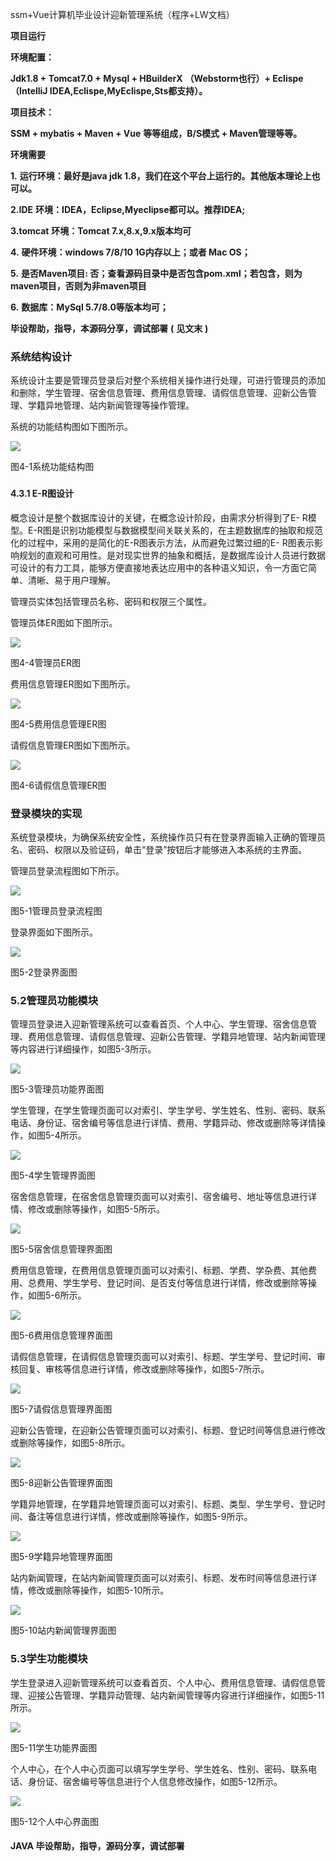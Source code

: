 ssm+Vue计算机毕业设计迎新管理系统（程序+LW文档）

**项目运行**

**环境配置：**

**Jdk1.8 + Tomcat7.0 + Mysql + HBuilderX** **（Webstorm也行）+ Eclispe（IntelliJ
IDEA,Eclispe,MyEclispe,Sts都支持）。**

**项目技术：**

**SSM + mybatis + Maven + Vue** **等等组成，B/S模式 + Maven管理等等。**

**环境需要**

**1.** **运行环境：最好是java jdk 1.8，我们在这个平台上运行的。其他版本理论上也可以。**

**2.IDE** **环境：IDEA，Eclipse,Myeclipse都可以。推荐IDEA;**

**3.tomcat** **环境：Tomcat 7.x,8.x,9.x版本均可**

**4.** **硬件环境：windows 7/8/10 1G内存以上；或者 Mac OS；**

**5.** **是否Maven项目: 否；查看源码目录中是否包含pom.xml；若包含，则为maven项目，否则为非maven项目**

**6.** **数据库：MySql 5.7/8.0等版本均可；**

**毕设帮助，指导，本源码分享，调试部署** **(** **见文末** **)**

### 系统结构设计

系统设计主要是管理员登录后对整个系统相关操作进行处理，可进行管理员的添加和删除，学生管理、宿舍信息管理、费用信息管理、请假信息管理、迎新公告管理、学籍异地管理、站内新闻管理等操作管理。

系统的功能结构图如下图所示。

![](./res/14a1b77b51f441d982befa3b217495fa.png)

图4-1系统功能结构图

###

###

#### 4.3.1 E-R图设计

概念设计是整个数据库设计的关键，在概念设计阶段，由需求分析得到了E-
R模型。E-R图是识别功能模型与数据模型间关联关系的，在主题数据库的抽取和规范化的过程中，采用的是简化的E-R图表示方法，从而避免过繁过细的E-
R图表示影响规划的直观和可用性。是对现实世界的抽象和概括，是数据库设计人员进行数据可设计的有力工具，能够方便直接地表达应用中的各种语义知识，令一方面它简单、清晰、易于用户理解。

管理员实体包括管理员名称、密码和权限三个属性。

管理员体ER图如下图所示。

![](./res/a5f67598b37341e0a764aa9eb4e084bc.png)

图4-4管理员ER图

费用信息管理ER图如下图所示。

![](./res/0e43521600df44f7b0095c7298e1be6b.png)

图4-5费用信息管理ER图

请假信息管理ER图如下图所示。

![](./res/8ea7236b601d4f5f94d90d18dbcab3db.png)

图4-6请假信息管理ER图

### 登录模块的实现

系统登录模块，为确保系统安全性，系统操作员只有在登录界面输入正确的管理员名、密码、权限以及验证码，单击“登录”按钮后才能够进入本系统的主界面。

管理员登录流程图如下所示。

![](./res/22b399f79084497582bf18469cf3ba82.png)

图5-1管理员登录流程图

登录界面如下图所示。

![](./res/a842bc67f2b940cebc4c59df9c7433a2.png)

图5-2登录界面图

### 5.2管理员功能模块

管理员登录进入迎新管理系统可以查看首页、个人中心、学生管理、宿舍信息管理、费用信息管理、请假信息管理、迎新公告管理、学籍异地管理、站内新闻管理等内容进行详细操作，如图5-3所示。

![](./res/d3f08c3d4ca445cb95df44dc8bb33403.png)

图5-3管理员功能界面图

学生管理，在学生管理页面可以对索引、学生学号、学生姓名、性别、密码、联系电话、身份证、宿舍编号等信息进行详情、费用、学籍异动、修改或删除等详情操作，如图5-4所示。

![](./res/4ae234e5d5c84474940dcfa5ce92aab7.png)

图5-4学生管理界面图

宿舍信息管理，在宿舍信息管理页面可以对索引、宿舍编号、地址等信息进行详情、修改或删除等操作，如图5-5所示。

![](./res/58ac79d3ac5645a7be047cac82b37c09.png)

图5-5宿舍信息管理界面图

费用信息管理，在费用信息管理页面可以对索引、标题、学费、学杂费、其他费用、总费用、学生学号、登记时间、是否支付等信息进行详情，修改或删除等操作，如图5-6所示。

![](./res/4fe0be30b8024c7fbd26b7b56b51bdb5.png)

图5-6费用信息管理界面图

请假信息管理，在请假信息管理页面可以对索引、标题、学生学号、登记时间、审核回复、审核等信息进行详情，修改或删除等操作，如图5-7所示。

![](./res/d7e37c4e4ba94c3ab64bfe9b87252146.png)

图5-7请假信息管理界面图

迎新公告管理，在迎新公告管理页面可以对索引、标题、登记时间等信息进行修改或删除等操作，如图5-8所示。

![](./res/98f3fe9158bb4a68829ae57c59d1bb73.png)

图5-8迎新公告管理界面图

学籍异地管理，在学籍异地管理页面可以对索引、标题、类型、学生学号、登记时间、备注等信息进行详情，修改或删除等操作，如图5-9所示。

![](./res/b8086b017e5642828bd54ee0ab7de5e8.png)

图5-9学籍异地管理界面图

站内新闻管理，在站内新闻管理页面可以对索引、标题、发布时间等信息进行详情，修改或删除等操作，如图5-10所示。

![](./res/58736d5cc7cd49c583ef9807411c4f12.png)

图5-10站内新闻管理界面图

### 5.3学生功能模块

学生登录进入迎新管理系统可以查看首页、个人中心、费用信息管理、请假信息管理、迎接公告管理、学籍异动管理、站内新闻管理等内容进行详细操作，如图5-11所示。

![](./res/c286c8730c9f45168267eb440fb91fca.png)

图5-11学生功能界面图

个人中心，在个人中心页面可以填写学生学号、学生姓名、性别、密码、联系电话、身份证、宿舍编号等信息进行个人信息修改操作，如图5-12所示。

![](./res/692133f8ffc14b1fa2b36830f46baf5c.png)

图5-12个人中心界面图

#### **JAVA** **毕设帮助，指导，源码分享，调试部署**

